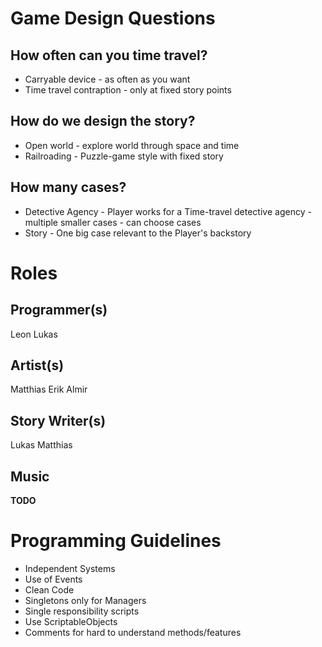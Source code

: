 # Game Design Questions

## How often can you time travel?
- Carryable device - as often as you want
- Time travel contraption - only at fixed story points

## How do we design the story?
- Open world - explore world through space and time
- Railroading - Puzzle-game style with fixed story

## How many cases?
- Detective Agency - Player works for a Time-travel detective agency - multiple smaller cases - can choose cases
- Story - One big case relevant to the Player's backstory

# Roles

## Programmer(s)

Leon
Lukas

## Artist(s)

Matthias
Erik
Almir

## Story Writer(s)

Lukas
Matthias

## Music

**TODO**


# Programming Guidelines
- Independent Systems
- Use of Events
- Clean Code
- Singletons only for Managers
- Single responsibility scripts
- Use ScriptableObjects
- Comments for hard to understand methods/features